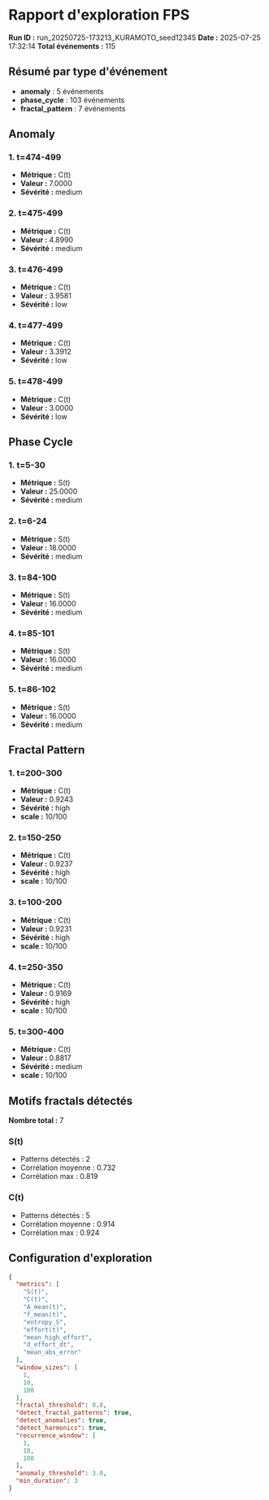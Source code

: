 # Rapport d'exploration FPS

**Run ID :** run_20250725-173213_KURAMOTO_seed12345
**Date :** 2025-07-25 17:32:14
**Total événements :** 115

## Résumé par type d'événement

- **anomaly** : 5 événements
- **phase_cycle** : 103 événements
- **fractal_pattern** : 7 événements

## Anomaly

### 1. t=474-499
- **Métrique :** C(t)
- **Valeur :** 7.0000
- **Sévérité :** medium

### 2. t=475-499
- **Métrique :** C(t)
- **Valeur :** 4.8990
- **Sévérité :** medium

### 3. t=476-499
- **Métrique :** C(t)
- **Valeur :** 3.9581
- **Sévérité :** low

### 4. t=477-499
- **Métrique :** C(t)
- **Valeur :** 3.3912
- **Sévérité :** low

### 5. t=478-499
- **Métrique :** C(t)
- **Valeur :** 3.0000
- **Sévérité :** low

## Phase Cycle

### 1. t=5-30
- **Métrique :** S(t)
- **Valeur :** 25.0000
- **Sévérité :** medium

### 2. t=6-24
- **Métrique :** S(t)
- **Valeur :** 18.0000
- **Sévérité :** medium

### 3. t=84-100
- **Métrique :** S(t)
- **Valeur :** 16.0000
- **Sévérité :** medium

### 4. t=85-101
- **Métrique :** S(t)
- **Valeur :** 16.0000
- **Sévérité :** medium

### 5. t=86-102
- **Métrique :** S(t)
- **Valeur :** 16.0000
- **Sévérité :** medium

## Fractal Pattern

### 1. t=200-300
- **Métrique :** C(t)
- **Valeur :** 0.9243
- **Sévérité :** high
- **scale :** 10/100

### 2. t=150-250
- **Métrique :** C(t)
- **Valeur :** 0.9237
- **Sévérité :** high
- **scale :** 10/100

### 3. t=100-200
- **Métrique :** C(t)
- **Valeur :** 0.9231
- **Sévérité :** high
- **scale :** 10/100

### 4. t=250-350
- **Métrique :** C(t)
- **Valeur :** 0.9169
- **Sévérité :** high
- **scale :** 10/100

### 5. t=300-400
- **Métrique :** C(t)
- **Valeur :** 0.8817
- **Sévérité :** medium
- **scale :** 10/100

## Motifs fractals détectés

**Nombre total :** 7

### S(t)
- Patterns détectés : 2
- Corrélation moyenne : 0.732
- Corrélation max : 0.819

### C(t)
- Patterns détectés : 5
- Corrélation moyenne : 0.914
- Corrélation max : 0.924

## Configuration d'exploration

```json
{
  "metrics": [
    "S(t)",
    "C(t)",
    "A_mean(t)",
    "f_mean(t)",
    "entropy_S",
    "effort(t)",
    "mean_high_effort",
    "d_effort_dt",
    "mean_abs_error"
  ],
  "window_sizes": [
    1,
    10,
    100
  ],
  "fractal_threshold": 0.8,
  "detect_fractal_patterns": true,
  "detect_anomalies": true,
  "detect_harmonics": true,
  "recurrence_window": [
    1,
    10,
    100
  ],
  "anomaly_threshold": 3.0,
  "min_duration": 3
}
```
